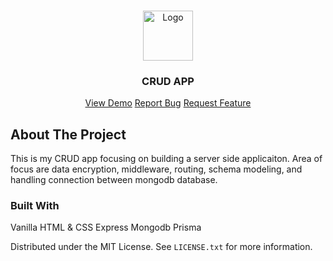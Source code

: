 <a name="readme-top"></a>

<!-- PROJECT LOGO -->
<br />
<div align="center">
  <a href="#">
    <img src="#" alt="Logo" width="80" height="80">
  </a>

  <h3 align="center">CRUD APP</h3>

  <p align="center">
    <a href="https://github.com/othneildrew/Best-README-Template">View Demo</a>
    <a href="https://github.com/othneildrew/Best-README-Template/issues">Report Bug</a>
    <a href="https://github.com/othneildrew/Best-README-Template/issues">Request Feature</a>
  </p>
</div>

<!-- ABOUT THE PROJECT -->

## About The Project

<!-- [![Product Name Screen Shot][product-screenshot]](https://example.com) -->

This is my CRUD app focusing on building a server side applicaiton. Area of focus
are data encryption, middleware, routing, schema modeling, and handling connection
between mongodb database.

### Built With

Vanilla HTML & CSS
Express
Mongodb
Prisma

<!-- - [![Next][Next.js]][Next-url]
- [![React][React.js]][React-url] -->

Distributed under the MIT License. See `LICENSE.txt` for more information.

<!-- CONTACT -->

